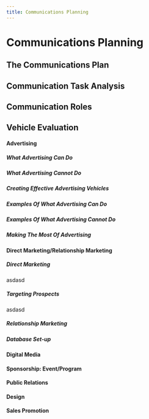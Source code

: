 ```yaml
---
title: Communications Planning
---
```


# Communications Planning

## The Communications Plan

## Communication Task Analysis

## Communication Roles

## Vehicle Evaluation

#### Advertising

##### What Advertising Can Do

##### What Advertising Cannot Do

##### Creating Effective Advertising Vehicles

##### Examples Of What Advertising Can Do

##### Examples Of What Advertising Cannot Do

##### Making The Most Of Advertising

#### Direct Marketing/Relationship Marketing

##### Direct Marketing

asdasd

##### Targeting Prospects

asdasd

##### Relationship Marketing

##### Database Set-up

#### Digital Media

#### Sponsorship: Event/Program

#### Public Relations

#### Design

#### Sales Promotion
